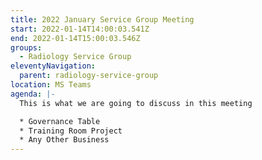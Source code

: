 ```yaml
---
title: 2022 January Service Group Meeting
start: 2022-01-14T14:00:03.541Z
end: 2022-01-14T15:00:03.546Z
groups:
  - Radiology Service Group
eleventyNavigation:
  parent: radiology-service-group
location: MS Teams
agenda: |-
  This is what we are going to discuss in this meeting

  * Governance Table
  * Training Room Project
  * Any Other Business
---
```

